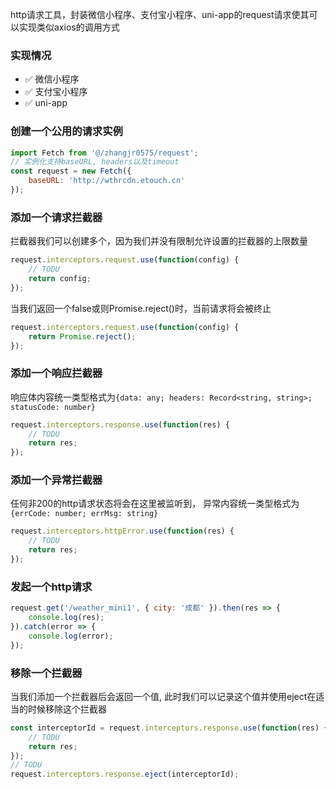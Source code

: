 http请求工具，封装微信小程序、支付宝小程序、uni-app的request请求使其可以实现类似axios的调用方式

### 实现情况

* ✅ 微信小程序
* ✅ 支付宝小程序
* ✅ uni-app

### 创建一个公用的请求实例

```js
import Fetch from '@/zhangjr0575/request';
// 实例化支持baseURL, headers以及timeout
const request = new Fetch({
    baseURL: 'http://wthrcdn.etouch.cn'
});
```

### 添加一个请求拦截器

拦截器我们可以创建多个，因为我们并没有限制允许设置的拦截器的上限数量

```js
request.interceptors.request.use(function(config) {
    // TODU
    return config;
});

```

当我们返回一个false或则Promise.reject()时，当前请求将会被终止

```js
request.interceptors.request.use(function(config) {
    return Promise.reject();
});

```

### 添加一个响应拦截器

响应体内容统一类型格式为`{data: any; headers: Record<string, string>; statusCode: number}`

```js
request.interceptors.response.use(function(res) {
    // TODU
    return res;
});
```

### 添加一个异常拦截器

任何非200的http请求状态将会在这里被监听到，
异常内容统一类型格式为`{errCode: number; errMsg: string}`

```js
request.interceptors.httpError.use(function(res) {
    // TODU
    return res;
});
```

### 发起一个http请求

```js
request.get('/weather_mini1', { city: '成都' }).then(res => {
    console.log(res);
}).catch(error => {
    console.log(error);
});
```

### 移除一个拦截器

当我们添加一个拦截器后会返回一个值, 此时我们可以记录这个值并使用eject在适当的时候移除这个拦截器

```js
const interceptorId = request.interceptors.response.use(function(res) {
    // TODU
    return res;
});
// TODU
request.interceptors.response.eject(interceptorId);
```
